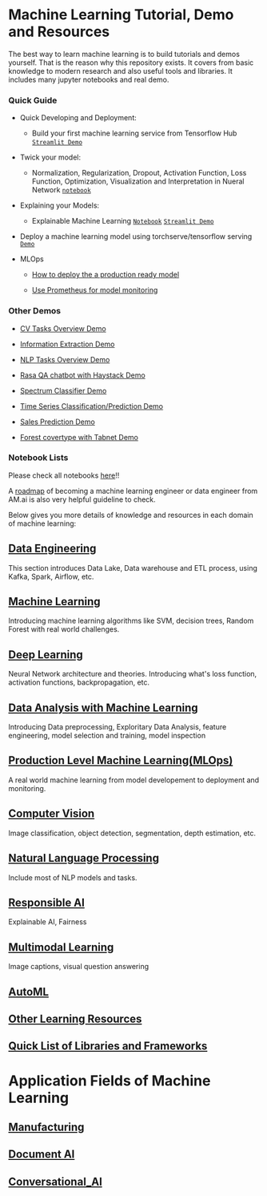 # Machine Learning Tutorial, Demo and Resources

The best way to learn machine learning is to build tutorials and demos yourself. That is the reason why this repository exists. It covers from basic knowledge to modern research and also useful tools and libraries. It includes many jupyter notebooks and real demo. 



### Quick Guide

* Quick Developing and Deployment:

   * Build your first machine learning service from Tensorflow Hub [`Streamlit Demo`](demo/simple/image_cls)

* Twick your model:

   * Normalization, Regularization, Dropout, Activation Function, Loss Function, Optimization, Visualization and Interpretation in Nueral Network [`notebook`](notebooks/data-analysis/house_price_NN_xAI.ipynb)

* Explaining your Models:

   * Explainable Machine Learning [`Notebook`](notebooks/data-analysis/house_price.ipynb) [`Streamlit Demo`](https://explainable-machine-learning.herokuapp.com/)

* Deploy a machine learning model using torchserve/tensorflow serving [`Demo`]()

* MLOps

   * [How to deploy the a production ready model](MLOps.md)

   * [Use Prometheus for model monitoring]()


### Other Demos

* [CV Tasks Overview Demo]()

* [Information Extraction Demo]()

* [NLP Tasks Overview Demo]()

* [Rasa QA chatbot with Haystack Demo]()

* [Spectrum Classifier Demo]()

* [Time Series Classification/Prediction Demo]()

* [Sales Prediction Demo]()

* [Forest covertype with Tabnet Demo]()

### Notebook Lists

Please check all notebooks [here](notebooks/)!!


A [roadmap](https://i.am.ai/roadmap/) of becoming a machine learning engineer or data engineer from AM.ai is also very helpful guideline to check.

Below gives you more details of knowledge and resources in each domain of machine learning:

## [Data Engineering](Data_Engineering.md)

This section introduces Data Lake, Data warehouse and ETL process, using Kafka, Spark, Airflow, etc.

## [Machine Learning](Machine_Learning.md)

Introducing machine learning algorithms like SVM, decision trees, Random Forest with real world challenges.

## [Deep Learning](Deep_Learning.md)

Neural Network architecture and theories. Introducing what's loss function, activation functions, backpropagation, etc.

## [Data Analysis with Machine Learning](Data_Analysis.md)

Introducing Data preprocessing, Exploritary Data Analysis, feature engineering, model selection and training, model inspection

## [Production Level Machine Learning(MLOps)](MLOps.md)

A real world machine learning from model developement to deployment and monitoring.

## [Computer Vision](Computer_Vision.md)

Image classification, object detection, segmentation, depth estimation, etc.

## [Natural Language Processing](Natural_Language_Processing.md)

Include most of NLP models and tasks.

## [Responsible AI](Responsible_AI.md)

Explainable AI, Fairness 

## [Multimodal Learning](Multimodal.md)

Image captions, visual question answering

## [AutoML](autoML.md)

## [Other Learning Resources](Other_Learning_Resources.md)

## [Quick List of Libraries and Frameworks](Libraries_and_Frameworks.md)

# Application Fields of Machine Learning

## [Manufacturing](applications/Manufacturing.md)

## [Document AI](applications/Document_AI.md)

## [Conversational_AI](applications/Conversational_AI.md)






